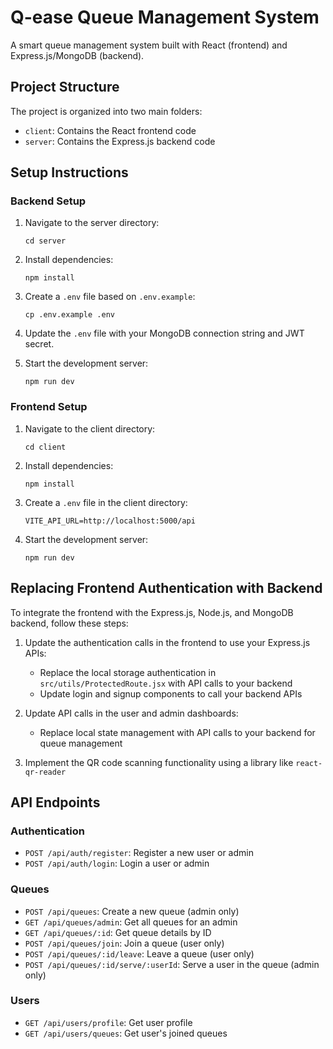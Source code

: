 
# Q-ease Queue Management System

A smart queue management system built with React (frontend) and Express.js/MongoDB (backend).

## Project Structure

The project is organized into two main folders:

- `client`: Contains the React frontend code
- `server`: Contains the Express.js backend code

## Setup Instructions

### Backend Setup

1. Navigate to the server directory:
   ```
   cd server
   ```

2. Install dependencies:
   ```
   npm install
   ```

3. Create a `.env` file based on `.env.example`:
   ```
   cp .env.example .env
   ```

4. Update the `.env` file with your MongoDB connection string and JWT secret.

5. Start the development server:
   ```
   npm run dev
   ```

### Frontend Setup

1. Navigate to the client directory:
   ```
   cd client
   ```

2. Install dependencies:
   ```
   npm install
   ```

3. Create a `.env` file in the client directory:
   ```
   VITE_API_URL=http://localhost:5000/api
   ```

4. Start the development server:
   ```
   npm run dev
   ```

## Replacing Frontend Authentication with Backend

To integrate the frontend with the Express.js, Node.js, and MongoDB backend, follow these steps:

1. Update the authentication calls in the frontend to use your Express.js APIs:
   - Replace the local storage authentication in `src/utils/ProtectedRoute.jsx` with API calls to your backend
   - Update login and signup components to call your backend APIs

2. Update API calls in the user and admin dashboards:
   - Replace local state management with API calls to your backend for queue management

3. Implement the QR code scanning functionality using a library like `react-qr-reader`

## API Endpoints

### Authentication
- `POST /api/auth/register`: Register a new user or admin
- `POST /api/auth/login`: Login a user or admin

### Queues
- `POST /api/queues`: Create a new queue (admin only)
- `GET /api/queues/admin`: Get all queues for an admin
- `GET /api/queues/:id`: Get queue details by ID
- `POST /api/queues/join`: Join a queue (user only)
- `POST /api/queues/:id/leave`: Leave a queue (user only)
- `POST /api/queues/:id/serve/:userId`: Serve a user in the queue (admin only)

### Users
- `GET /api/users/profile`: Get user profile
- `GET /api/users/queues`: Get user's joined queues
